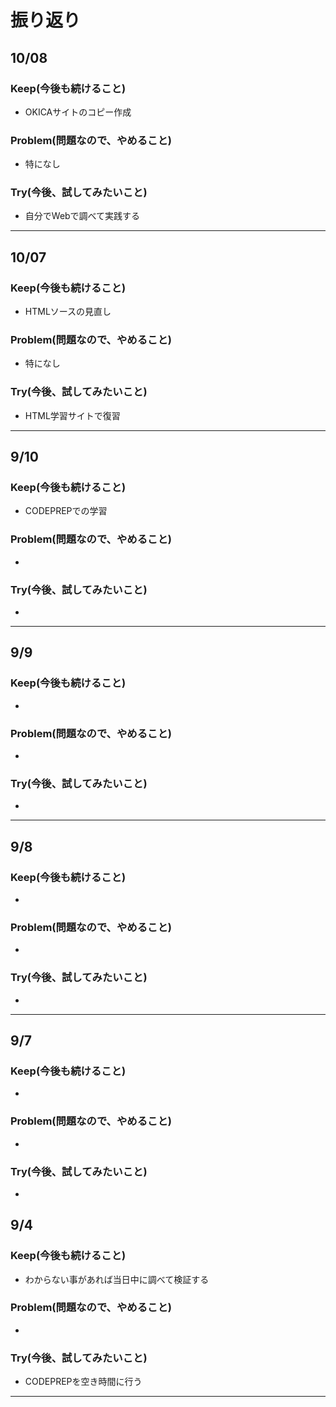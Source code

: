 # 振り返り

## 10/08

### Keep(今後も続けること)

- OKICAサイトのコピー作成

### Problem(問題なので、やめること)

- 特になし

### Try(今後、試してみたいこと)

- 自分でWebで調べて実践する

---

## 10/07

### Keep(今後も続けること)

- HTMLソースの見直し

### Problem(問題なので、やめること)

- 特になし

### Try(今後、試してみたいこと)

- HTML学習サイトで復習

---

## 9/10

### Keep(今後も続けること)

- CODEPREPでの学習

### Problem(問題なので、やめること)

- 

### Try(今後、試してみたいこと)

- 

---

## 9/9

### Keep(今後も続けること)

- 

### Problem(問題なので、やめること)

- 

### Try(今後、試してみたいこと)

- 

---

## 9/8

### Keep(今後も続けること)

- 

### Problem(問題なので、やめること)

- 

### Try(今後、試してみたいこと)

- 

---

## 9/7

### Keep(今後も続けること)

- 

### Problem(問題なので、やめること)

- 

### Try(今後、試してみたいこと)

- 

## 9/4

### Keep(今後も続けること)

- わからない事があれば当日中に調べて検証する

### Problem(問題なので、やめること)

- 

### Try(今後、試してみたいこと)

- CODEPREPを空き時間に行う

---

